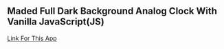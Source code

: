 <h2>Maded Full Dark Background Analog Clock With Vanilla JavaScript(JS)</h2>
<a href="https://pensive-shockley-8b5edb.netlify.app/" target="blank">Link For This App</a>
